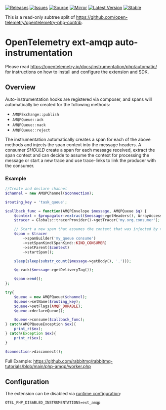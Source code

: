 [![Releases](https://img.shields.io/badge/releases-purple)](https://github.com/opentelemetry-php/contrib-auto-ext-amqp/releases)
[![Issues](https://img.shields.io/badge/issues-pink)](https://github.com/open-telemetry/opentelemetry-php/issues)
[![Source](https://img.shields.io/badge/source-contrib-green)](https://github.com/open-telemetry/opentelemetry-php-contrib/tree/main/src/Instrumentation/ExtAmqp)
[![Mirror](https://img.shields.io/badge/mirror-opentelemetry--php--contrib-blue)](https://github.com/opentelemetry-php/contrib-auto-ext-amqp)
[![Latest Version](http://poser.pugx.org/open-telemetry/opentelemetry-auto-ext-amqp/v/unstable)](https://packagist.org/packages/open-telemetry/opentelemetry-auto-ext-amqp/)
[![Stable](http://poser.pugx.org/open-telemetry/opentelemetry-auto-ext-amqp/v/stable)](https://packagist.org/packages/open-telemetry/opentelemetry-auto-ext-amqp/)

This is a read-only subtree split of https://github.com/open-telemetry/opentelemetry-php-contrib.

# OpenTelemetry ext-amqp auto-instrumentation

Please read https://opentelemetry.io/docs/instrumentation/php/automatic/ for instructions on how to
install and configure the extension and SDK.

## Overview
Auto-instrumentation hooks are registered via composer, and spans will automatically be created for the
following methods:
- `AMQPExchange::publish`
- `AMQPQueue::ack`
- `AMQPQueue::nack`
- `AMQPQueue::reject`

The instrumentation automatically creates a span for each of the above methods and injects the span context into the
message headers. A consumer *SHOULD* create a span for each message received, extract the span context and can decide
to assume the context for processing the message or start a new trace and use trace-links to link the producer with
the consumer.

### Example

```php
//Create and declare channel
$channel = new AMQPChannel($connection);

$routing_key = 'task_queue';

$callback_func = function(AMQPEnvelope $message, AMQPQueue $q) {
    $context = $propagator->extract($message->getHeaders(), ArrayAccessGetterSetter::getInstance());
    $tracer = Globals::tracerProvider()->getTracer('my.org.consumer');

    // Start a new span that assumes the context that was injected by the producer
    $span = $tracer
        ->spanBuilder('my_queue consume')
        ->setSpanKind(SpanKind::KIND_CONSUMER)
        ->setParent($context)
        ->startSpan();

    sleep(sleep(substr_count($message->getBody(), '.')));

    $q->ack($message->getDeliveryTag());

    $span->end();
};

try{
    $queue = new AMQPQueue($channel);
    $queue->setName($routing_key);
    $queue->setFlags(AMQP_DURABLE);
    $queue->declareQueue();

    $queue->consume($callback_func);
} catch(AMQPQueueException $ex){
    print_r($ex);
} catch(Exception $ex){
    print_r($ex);
}

$connection->disconnect();
```

Full Example: https://github.com/rabbitmq/rabbitmq-tutorials/blob/main/php-amqp/worker.php

## Configuration

The extension can be disabled via [runtime configuration](https://opentelemetry.io/docs/instrumentation/php/sdk/#configuration):

```shell
OTEL_PHP_DISABLED_INSTRUMENTATIONS=ext_amqp
```
